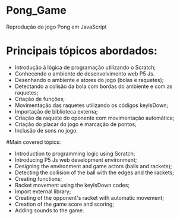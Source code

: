 # Pong_Game
Reprodução do jogo Pong em JavaScript

# Principais tópicos abordados:

* Introdução à lógica de programação utilizando o Scratch;
* Conhecendo o ambiente de desenvolvimento web P5 Js.
* Desenhando o ambiente e atores do jogo (bolas e raquetes);
* Detectando a colisão da bola com bordas do ambiente e com as raquetes;
* Criação de funções;
* Movimentação das raquetes utilizando os códigos keyIsDown;
* Importação de biblioteca externa;
* Criação da raquete do oponente com movimentação automática;
* Criação do placar do jogo e marcação de pontos;
* Inclusão de sons no jogo.

#Main covered tópics:

* Introduction to programming logic using Scratch;
* Introducing P5 Js web development environment;
* Designing the environment and game actors (balls and rackets);
* Detecting the collision of the ball with the edges and the rackets;
* Creating functions;
* Racket movement using the keyIsDown codes;
* Import external library;
* Creating of the opponent's racket with automatic movement;
* Creation of the game score and scoring;
* Adding sounds to the game.
